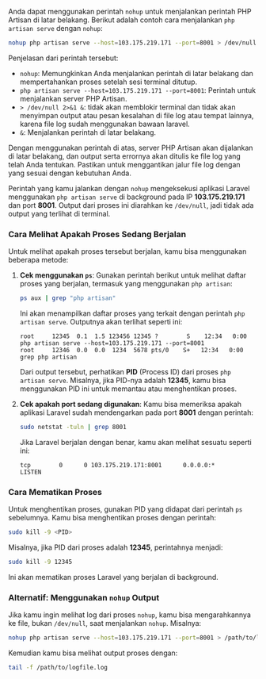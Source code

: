 Anda dapat menggunakan perintah `nohup` untuk menjalankan perintah PHP Artisan di latar belakang. Berikut adalah contoh cara menjalankan `php artisan serve` dengan `nohup`:

```bash
nohup php artisan serve --host=103.175.219.171 --port=8001 > /dev/null 2>&1 &
```

Penjelasan dari perintah tersebut:

- `nohup`: Memungkinkan Anda menjalankan perintah di latar belakang dan mempertahankan proses setelah sesi terminal ditutup.
- `php artisan serve --host=103.175.219.171 --port=8001`: Perintah untuk menjalankan server PHP Artisan.
- `> /dev/null 2>&1 &`: tidak akan memblokir terminal dan tidak akan menyimpan output atau pesan kesalahan di file log atau tempat lainnya, karena file log sudah menggunakan bawaan laravel.
- `&`: Menjalankan perintah di latar belakang.

Dengan menggunakan perintah di atas, server PHP Artisan akan dijalankan di latar belakang, dan output serta errornya akan ditulis ke file log yang telah Anda tentukan. Pastikan untuk menggantikan jalur file log dengan yang sesuai dengan kebutuhan Anda.

Perintah yang kamu jalankan dengan `nohup` mengeksekusi aplikasi Laravel menggunakan `php artisan serve` di background pada IP **103.175.219.171** dan port **8001**. Output dari proses ini diarahkan ke `/dev/null`, jadi tidak ada output yang terlihat di terminal.

### Cara Melihat Apakah Proses Sedang Berjalan

Untuk melihat apakah proses tersebut berjalan, kamu bisa menggunakan beberapa metode:

1. **Cek menggunakan `ps`**:
   Gunakan perintah berikut untuk melihat daftar proses yang berjalan, termasuk yang menggunakan `php artisan`:

   ```bash
   ps aux | grep "php artisan"
   ```

   Ini akan menampilkan daftar proses yang terkait dengan perintah `php artisan serve`. Outputnya akan terlihat seperti ini:

   ```
   root     12345  0.1  1.5 123456 12345 ?        S    12:34   0:00 php artisan serve --host=103.175.219.171 --port=8001
   root     12346  0.0  0.0  1234  5678 pts/0    S+   12:34   0:00 grep php artisan
   ```

   Dari output tersebut, perhatikan **PID** (Process ID) dari proses `php artisan serve`. Misalnya, jika PID-nya adalah **12345**, kamu bisa menggunakan PID ini untuk memantau atau menghentikan proses.

2. **Cek apakah port sedang digunakan**:
   Kamu bisa memeriksa apakah aplikasi Laravel sudah mendengarkan pada port **8001** dengan perintah:

   ```bash
   sudo netstat -tuln | grep 8001
   ```

   Jika Laravel berjalan dengan benar, kamu akan melihat sesuatu seperti ini:

   ```
   tcp        0      0 103.175.219.171:8001      0.0.0.0:*               LISTEN
   ```

### Cara Mematikan Proses

Untuk menghentikan proses, gunakan PID yang didapat dari perintah `ps` sebelumnya. Kamu bisa menghentikan proses dengan perintah:

```bash
sudo kill -9 <PID>
```

Misalnya, jika PID dari proses adalah **12345**, perintahnya menjadi:

```bash
sudo kill -9 12345
```

Ini akan mematikan proses Laravel yang berjalan di background.

### Alternatif: Menggunakan `nohup` Output

Jika kamu ingin melihat log dari proses `nohup`, kamu bisa mengarahkannya ke file, bukan `/dev/null`, saat menjalankan `nohup`. Misalnya:

```bash
nohup php artisan serve --host=103.175.219.171 --port=8001 > /path/to/logfile.log 2>&1 &
```

Kemudian kamu bisa melihat output proses dengan:

```bash
tail -f /path/to/logfile.log
```